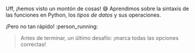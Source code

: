 Uff, ¡hemos visto un montón de cosas! :sweat_smile: Aprendimos sobre la sintaxis de las funciones en Python, los _tipos de datos_ y sus operaciones. 

¡Pero no tan rápido! :person_running:

> Antes de terminar, un último desafío: ¡marca todas las opciones correctas!
